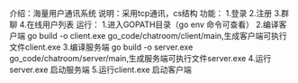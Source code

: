 介绍：海量用户通讯系统
说明：采用tcp通讯，cs结构
功能：
	1.登录
	2.注册
	3.群聊
	4.在线用户列表
运行：
	 1.进入GOPATH目录（go env 命令可查看）
     2.编译客户端 go build -o client.exe go_code/chatroom/client/main,生成客户端可执行文件client.exe
     3.编译服务端 go build -o server.exe go_code/chatroom/server/main,生成服务端可执行文件server.exe
     4.运行server.exe 启动服务端
     5.运行client.exe 启动客户端


